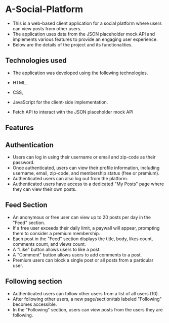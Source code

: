 # A-Social-Platform
- This is a web-based client application for a social platform where users can view posts from other users. 
- The application uses data from the JSON placeholder mock API and implements various features to provide an engaging user experience.
- Below are the details of the project and its functionalities.

## Technologies used

- The application was developed using the following technologies.

- HTML, 
- CSS,
- JavaScript for the client-side implementation.
- Fetch API to interact with the JSON placeholder mock API

## Features
## Authentication
- Users can log in using their username or email and zip-code as their password.
- Once authenticated, users can view their profile information, including username, email, zip-code, and membership status (free or premium).
- Authenticated users can also log out from the platform.
- Authenticated users have access to a dedicated "My Posts" page where they can view their own posts.

## Feed Section
- An anonymous or free user can view up to 20 posts per day in the "Feed" section.
- If a free user exceeds their daily limit, a paywall will appear, prompting them to consider a premium membership.
- Each post in the "Feed" section displays the title, body, likes count, comments count, and views count.
- A "Like" button allows users to like a post.
- A "Comment" button allows users to add comments to a post.
- Premium users can block a single post or all posts from a particular user.

## Following section

- Authenticated users can follow other users from a list of all users (10).
- After following other users, a new page/section/tab labeled "Following" becomes accessible.
- In the "Following" section, users can view posts from the users they are following.






